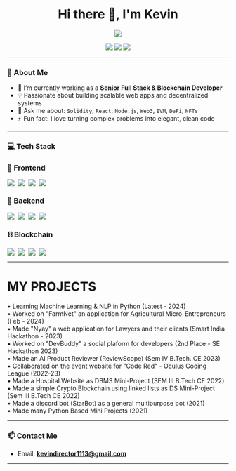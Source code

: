 <h1 align="center">Hi there 👋, I'm Kevin</h1>

<p align="center">
  <img src="https://readme-typing-svg.herokuapp.com/?lines=Senior+Full+Stack+Developer;Blockchain+Engineer;Smart+Contract+Expert;DeFi+Dapp+Architect;Clean+Code+Enthusiast&center=true&width=440&height=45">
</p>

<p align="center">
  <a href="https://github.com/yourusername">
    <img src="https://img.shields.io/github/followers/yourusername?label=Follow&style=social" />
  </a>
  <a href="https://linkedin.com/in/yourprofile">
    <img src="https://img.shields.io/badge/LinkedIn-Connect-blue?logo=linkedin" />
  </a>
  <a href="mailto:youremail@example.com">
    <img src="https://img.shields.io/badge/Email-Contact%20Me-green" />
  </a>
</p>

---

### 🧠 About Me

- 🔭 I’m currently working as a **Senior Full Stack & Blockchain Developer**
- 💡 Passionate about building scalable web apps and decentralized systems
- 💬 Ask me about: `Solidity`, `React`, `Node.js`, `Web3`, `EVM`, `DeFi`, `NFTs`
- ⚡ Fun fact: I love turning complex problems into elegant, clean code

---

### 💻 Tech Stack

### 🚀 Frontend
<div style="display: flex; flex-wrap: wrap; gap: 8px;">
  <img src="https://img.shields.io/badge/-React-61DAFB?logo=react&logoColor=white&style=flat" />
  <img src="https://img.shields.io/badge/-Next.js-000?logo=next.js" />
  <img src="https://img.shields.io/badge/-TailwindCSS-38b2ac?logo=tailwind-css&logoColor=white" />
  <img src="https://img.shields.io/badge/-Redux-764abc?logo=redux&logoColor=white" />
</div>

### 🧠 Backend
<div style="display: flex; flex-wrap: wrap; gap: 8px;">
  <img src="https://img.shields.io/badge/-Node.js-339933?logo=node.js&logoColor=white" />
  <img src="https://img.shields.io/badge/-Express.js-000?logo=express&logoColor=white" />
  <img src="https://img.shields.io/badge/-MongoDB-47A248?logo=mongodb&logoColor=white" />
  <img src="https://img.shields.io/badge/-PostgreSQL-336791?logo=postgresql&logoColor=white" />
</div>

### ⛓️ Blockchain
<div style="display: flex; flex-wrap: wrap; gap: 8px;">
  <img src="https://img.shields.io/badge/-Solidity-363636?logo=solidity&logoColor=white" />
  <img src="https://img.shields.io/badge/-Ethereum-3C3C3D?logo=ethereum&logoColor=white" />
  <img src="https://img.shields.io/badge/-Web3.js-F16822?logo=web3.js&logoColor=white" />
  <img src="https://img.shields.io/badge/-Hardhat-FCBA03?logo=ethereum" />
</div>


---

# MY PROJECTS
• Learning Machine Learning & NLP in Python (Latest - 2024)  
• Worked on "FarmNet" an application for Agricultural Micro-Entrepreneurs (Feb - 2024)  
• Made "Nyay" a web application for Lawyers and their clients (Smart India Hackathon - 2023)  
• Worked on "DevBuddy" a social plaform for developers (2nd Place - SE Hackathon 2023)  
• Made an AI Product Reviewer (ReviewScope) (Sem IV B.Tech. CE 2023)    
• Collaborated on the event website for "Code Red" - Oculus Coding League (2022-23)    
• Made a Hospital Website as DBMS Mini-Project (SEM III B.Tech CE 2022)  
• Made a simple Crypto Blockchain using linked lists as DS Mini-Project (Sem III B.Tech CE 2022)  
• Made a discord bot (StarBot) as a general multipurpose bot (2021)  
• Made many Python Based Mini Projects (2021)  

---

### 📫 Contact Me

- Email: **kevindirector1113@gmail.com**

---


